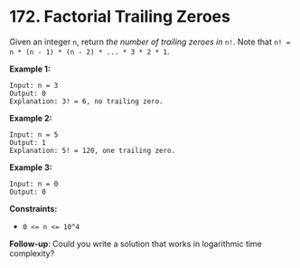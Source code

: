 # 172. Factorial Trailing Zeroes
Given an integer `n`, return *the number of trailing zeroes in* `n!`. Note that `n! = n * (n - 1) * (n - 2) * ... * 3 * 2 * 1`.

**Example 1:**
```
Input: n = 3
Output: 0
Explanation: 3! = 6, no trailing zero.
```

**Example 2:**
```
Input: n = 5
Output: 1
Explanation: 5! = 120, one trailing zero.
```

**Example 3:**
```
Input: n = 0
Output: 0
```

**Constraints:**
- `0 <= n <= 10^4`

**Follow-up**: Could you write a solution that works in logarithmic time complexity?
